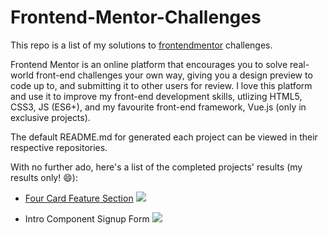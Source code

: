 # Frontend-Mentor-Challenges

This repo is a list of my solutions to [frontendmentor](https://www.frontendmentor.io) challenges.

Frontend Mentor is an online platform that encourages you to solve real-world front-end challenges your own way, giving you a design preview to code up to, and submitting it to other users for review. I love this platform and use it to improve my front-end development skills, utlizing HTML5, CSS3, JS (ES6+), and my favourite front-end framework, Vue.js (only in exclusive projects).

The default README.md for generated each project can be viewed in their respective repositories.

With no further ado, here's a list of the completed projects' results (my results only! 😄):

- [Four Card Feature Section](https://github.com/maureento8888/Frontend-Mentor-Challenges/blob/master/intro-component-with-signup-form/README.md)
![](https://github.com/maureento8888/Frontend-Mentor-Challenges/blob/master/intro-component-with-signup-form/my-solution.png)

- Intro Component Signup Form
![](/images/logo.png)
